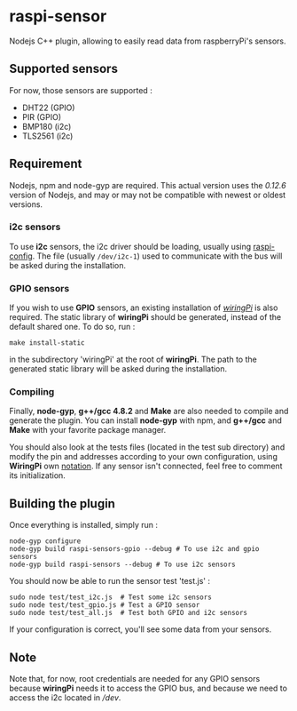 # raspi-sensor
Nodejs C++ plugin, allowing to easily read data from raspberryPi's sensors.

## Supported sensors
For now, those sensors are supported :
- DHT22 (GPIO)
- PIR (GPIO)
- BMP180 (i2c)
- TLS2561 (i2c)

## Requirement
Nodejs, npm and node-gyp are required. This actual version uses the *0.12.6* version of Nodejs, and may or may not be compatible with newest or oldest versions.

### i2c sensors
To use **i2c** sensors, the i2c driver should be loading, usually using [raspi-config](https://learn.adafruit.com/adafruits-raspberry-pi-lesson-4-gpio-setup/configuring-i2c). The file (usually `/dev/i2c-1`) used to communicate with the bus will be asked during the installation.

### GPIO sensors
If you wish to use **GPIO** sensors, an existing installation of [*wiringPi*](http://wiringpi.com/pins/) is also required. The static library of **wiringPi** should be generated, instead of the default shared one. To do so, run :
````
make install-static
````
in the subdirectory 'wiringPi' at the root of **wiringPi**. The path to the generated static library will be asked during the installation.

### Compiling
Finally, **node-gyp**, **g++/gcc 4.8.2** and **Make** are also needed to compile and generate the plugin. You can install **node-gyp** with npm, and **g++/gcc** and **Make** with your favorite package manager.

You should also look at the tests files (located in the test sub directory) and modify the pin and addresses according to your own configuration, using **WiringPi** own [notation](http://wiringpi.com/pins/). If any sensor isn't connected, feel free to comment its initialization.

## Building the plugin
Once everything is installed, simply run :
````
node-gyp configure
node-gyp build raspi-sensors-gpio --debug # To use i2c and gpio sensors
node-gyp build raspi-sensors --debug # To use i2c sensors
````
You should now be able to run the sensor test 'test.js' :
````
sudo node test/test_i2c.js  # Test some i2c sensors
sudo node test/test_gpio.js # Test a GPIO sensor
sudo node test/test_all.js  # Test both GPIO and i2c sensors
````
If your configuration is correct, you'll see some data from your sensors.

## Note
Note that, for now, root credentials are needed for any GPIO sensors because **wiringPi** needs it to access the GPIO bus, and because we need to access the i2c located in */dev*.
